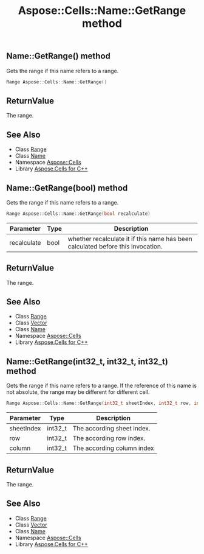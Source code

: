 ﻿---
title: Aspose::Cells::Name::GetRange method
linktitle: GetRange
second_title: Aspose.Cells for C++ API Reference
description: 'Aspose::Cells::Name::GetRange method. Gets the range if this name refers to a range in C++.'
type: docs
weight: 2300
url: /cpp/aspose.cells/name/getrange/
---
## Name::GetRange() method


Gets the range if this name refers to a range.

```cpp
Range Aspose::Cells::Name::GetRange()
```


## ReturnValue

The range.

## See Also

* Class [Range](../../range/)
* Class [Name](../)
* Namespace [Aspose::Cells](../../)
* Library [Aspose.Cells for C++](../../../)
## Name::GetRange(bool) method


Gets the range if this name refers to a range.

```cpp
Range Aspose::Cells::Name::GetRange(bool recalculate)
```


| Parameter | Type | Description |
| --- | --- | --- |
| recalculate | bool | whether recalculate it if this name has been calculated before this invocation. |

## ReturnValue

The range.

## See Also

* Class [Range](../../range/)
* Class [Vector](../../vector/)
* Class [Name](../)
* Namespace [Aspose::Cells](../../)
* Library [Aspose.Cells for C++](../../../)
## Name::GetRange(int32_t, int32_t, int32_t) method


Gets the range if this name refers to a range. If the reference of this name is not absolute, the range may be different for different cell.

```cpp
Range Aspose::Cells::Name::GetRange(int32_t sheetIndex, int32_t row, int32_t column)
```


| Parameter | Type | Description |
| --- | --- | --- |
| sheetIndex | int32_t | The according sheet index. |
| row | int32_t | The according row index. |
| column | int32_t | The according column index |

## ReturnValue

The range.

## See Also

* Class [Range](../../range/)
* Class [Vector](../../vector/)
* Class [Name](../)
* Namespace [Aspose::Cells](../../)
* Library [Aspose.Cells for C++](../../../)
